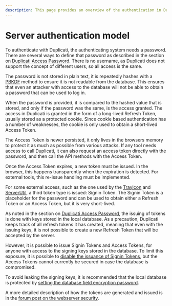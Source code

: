 ```yaml
---
description: This page provides an overview of the authentication in Duplicati
---
```


# Server authentication model

To authenticate with Duplicati, the authenticating system needs a password. There are several ways to define that password as described in the section on [Duplicati Access Password](../detailed-descriptions/duplicati-access-password.md). There is no username, as Duplicati does not support the concept of different users, so all access is the same.

The password is not stored in plain text, it is repeatedly hashes with a [PBKDF](https://en.wikipedia.org/wiki/PBKDF2) method to ensure it is not readable from the database. This ensures that even an attacker with access to the database will not be able to obtain a password that can be used to log in.

When the password is provided, it is compared to the hashed value that is stored, and only if the password was the same, is the access granted. The access in Duplicati is granted in the form of a long-lived Refresh Token, usually stored as a protected cookie. Since cookie based authentication has a number of weaknesses, the cookie is only used to obtain a short-lived Access Token.

The Access Token is newer persisted, it only lives in the browsers memory to protect it as much as possible from various attacks. If any tool needs access to call Duplicati, it can also request an access token directly with the password, and then call the API methods with the Access Token.

Once the Access Token expires, a new token must be issued. In the browser, this happens transparently when the expiration is detected. For external tools, this re-issue handling must be implemented.

For some external access, such as the one used by the [TrayIcon](../duplicati-programs/trayicon.md) and [ServerUtil](../duplicati-programs/command-line-interface-cli-1/serverutil.md), a third token type is issued: Signin Token. The Signin Token is a placeholder for the password and can be used to obtain either a Refresh Token or an Access Token, but it is very short-lived.

As noted in the section on [Duplicati Access Password](../detailed-descriptions/duplicati-access-password.md), the issuing of tokens is done with keys stored in the local database. As a precaution, Duplicati keeps track of all refresh tokens it has created, meaning that even with the issuing keys, it is not possible to create a new Refresh Token that will be accepted by the server.

However, it is possible to issue Signin Tokens and Access Tokens, for anyone with access to the signing keys stored in the database. To limit this exposure, it is possible to [disable the issuance of Signin Tokens](../detailed-descriptions/duplicati-access-password.md), but the Access Tokens cannot currently be secured in case the database is compromised.

To avoid leaking the signing keys, it is recommended that the local database is protected by [setting the database field encryption password](../detailed-descriptions/protecting-the-server-database.md).

A more detailed description of how the tokens are generated and issued is in the [forum post on the webserver security](https://forum.duplicati.com/t/increasing-security-for-duplicati-s-web-server/18871).
